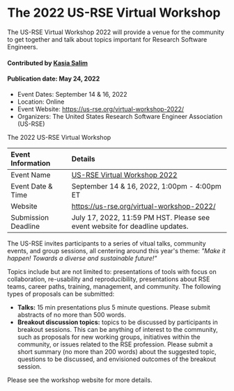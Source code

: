 # The 2022 US-RSE Virtual Workshop

The US-RSE Virtual Workshop 2022 will provide a venue for the community to get together and talk about topics important for Research Software Engineers.

#### Contributed by [Kasia Salim](https://github.com/karbarz)
#### Publication date: May 24, 2022

- Event Dates: September 14 & 16, 2022
- Location: Online
- Event Website: https://us-rse.org/virtual-workshop-2022/
- Organizers: The United States Research Software Engineer Association (US-RSE)

The 2022 US-RSE Virtual Workshop 

Event Information | Details
:--- | :---			   
Event Name | [US-RSE Virtual Workshop 2022](https://us-rse.org/virtual-workshop-2022/)
Event Date & Time | September 14 & 16, 2022, 1:00pm - 4:00pm ET
Website | 	<https://us-rse.org/virtual-workshop-2022/>  
Submission Deadline | July 17, 2022, 11:59 PM HST. Please see event website for deadline updates.

The US-RSE invites participants to a series of vitual talks, community events, and group sessions, all centering around this year's theme: *"Make it happen! Towards a diverse and sustainable future!"*

 Topics include but are not limited to: presentations of tools with focus on collaboration, re-usability and reproducibility, presentations about RSE teams, career paths, training, management, and community.  The following types of proposals can be submitted:

* **Talks:** 15 min presentations plus 5 minute questions. Please submit abstracts of no more than 500 words.
* **Breakout discussion topics:** topics to be discussed by participants in breakout sessions. This can be anything of interest to the community, such as proposals for new working groups, initiatives within the community, or issues related to the RSE profession. Please submit a short summary (no more than 200 words) about the suggested topic, questions to be discussed, and envisioned outcomes of the breakout session.

Please see the workshop website for more details.

<!---
Publish: yes
Pinned: no
Topics: conferences and workshops, software engineering
RSS Update: 2022-05-24
--->
